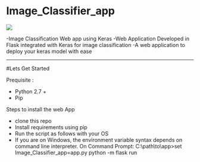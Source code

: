 # Image_Classifier_app

[![](https://img.shields.io/badge/python-2.7%2C%203.5%2B-green.svg)]()

-Image Classification Web app using Keras
-Web Application Developed in Flask integrated with Keras for image classification 
-A web application to deploy your keras model with ease

---------------------------------------------------
#Lets Get Started 

Prequisite :
- Python 2.7 +
- Pip

Steps to install the web App
- clone this repo
- Install requirements using pip
- Run the script as follows with your OS 
- If you are on Windows, the environment variable syntax depends on command line interpreter. On Command Prompt:
   C:\path\to\app>set Image_Classifier_app=app.py
   python -m flask run
